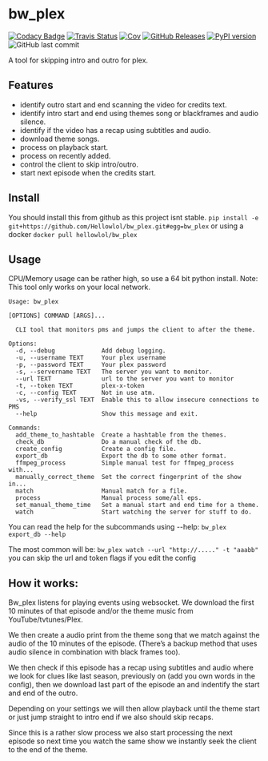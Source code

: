 # bw_plex
[![Codacy Badge](https://api.codacy.com/project/badge/Grade/4c2a18e04d3d45648224b4be4c45e20b)](https://app.codacy.com/app/Hellowlol/bw_plex?utm_source=github.com&utm_medium=referral&utm_content=Hellowlol/bw_plex&utm_campaign=Badge_Grade_Dashboard)
[![Travis Status](https://travis-ci.org/Hellowlol/bw_plex.svg?branch=master)](https://travis-ci.org/Hellowlol/bw_plex)
[![Cov](https://codecov.io/gh/hellowlol/bw_plex/branch/master/graph/badge.svg)](https://codecov.io/gh/hellowlol/bw_plex/branch/master)
[![GitHub Releases](https://img.shields.io/github/tag/hellowlol/bw_plex.svg?label=github+release)](https://github.com/hellowlol/bw_plex/releases)
[![PyPI version](https://badge.fury.io/py/bw_plex.svg)](https://pypi.python.org/pypi/bw_plex)
![GitHub last commit](https://img.shields.io/github/last-commit/hellowlol/bw_plex.svg)


A tool for skipping intro and outro for plex.

## Features
- identify outro start and end scanning the video for credits text.
- identify intro start and end using themes song or blackframes and audio silence.
- identify if the video has a recap using subtitles and audio.
- download theme songs.
- process on playback start.
- process on recently added.
- control the client to skip intro/outro.
- start next episode when the credits start.

## Install
You should install this from github as this project isnt stable.
```pip install -e git+https://github.com/Hellowlol/bw_plex.git#egg=bw_plex```
or using a docker ```docker pull hellowlol/bw_plex```


## Usage
CPU/Memory usage can be rather high, so use a 64 bit python install.
Note: This tool only works on your local network.

```
Usage: bw_plex

[OPTIONS] COMMAND [ARGS]...

  CLI tool that monitors pms and jumps the client to after the theme.

Options:
  -d, --debug             Add debug logging.
  -u, --username TEXT     Your plex username
  -p, --password TEXT     Your plex password
  -s, --servername TEXT   The server you want to monitor.
  --url TEXT              url to the server you want to monitor
  -t, --token TEXT        plex-x-token
  -c, --config TEXT       Not in use atm.
  -vs, --verify_ssl TEXT  Enable this to allow insecure connections to PMS
  --help                  Show this message and exit.

Commands:
  add_theme_to_hashtable  Create a hashtable from the themes.
  check_db                Do a manual check of the db.
  create_config           Create a config file.
  export_db               Export the db to some other format.
  ffmpeg_process          Simple manual test for ffmpeg_process with...
  manually_correct_theme  Set the correct fingerprint of the show in...
  match                   Manual match for a file.
  process                 Manual process some/all eps.
  set_manual_theme_time   Set a manual start and end time for a theme.
  watch                   Start watching the server for stuff to do.
```

You can read the help for the subcommands using --help:
```bw_plex export_db --help```

The most common will be:
```bw_plex watch --url "http://....." -t "aaabb" ``` you can skip the url and token flags if you edit the config

## How it works:

Bw_plex listens for playing events using websocket. We download the first 10 minutes of that episode and/or the theme music from YouTube/tvtunes/Plex.

We then create a audio print from the theme song that we match against the audio of the 10 minutes of the episode. (There’s a backup method that uses audio silence in combination with black frames too).

We then check if this episode has a recap using subtitles and audio where we look for clues like last season, previously on (add you own words in the config), then we download last part of the episode an and indentify the start and end of the outro.

Depending on your settings we will then allow playback until the theme start or just jump straight to intro end if we also should skip recaps.

Since this is a rather slow process we also start processing the next episode so next time you watch the same show we instantly seek the client to the end of the theme.

